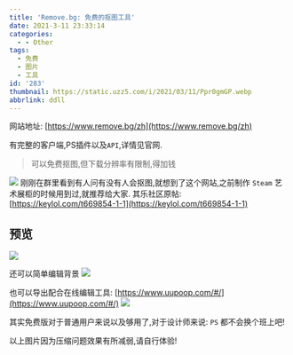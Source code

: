 ```yaml
---
title: 'Remove.bg: 免费的抠图工具'
date: 2021-3-11 23:33:14
categories:
  - - Other
tags:
  - 免费
  - 图片
  - 工具
id: '283'
thumbnail: https://static.uzz5.com/i/2021/03/11/Ppr0gmGP.webp
abbrlink: ddll
---
```



网站地址: [https://www.remove.bg/zh](https://www.remove.bg/zh) 

有完整的客户端,PS插件以及`API`,详情见官网.

> 可以免费抠图,但下载分辨率有限制,得加钱

![](https://static.uzz5.com/i/2021/03/11/sapUh89J.webp) 刚刚在群里看到有人问有没有人会抠图,就想到了这个网站,之前制作 `Steam` 艺术展柜的时候用到过,就推荐给大家. 其乐社区原帖: [https://keylol.com/t669854-1-1](https://keylol.com/t669854-1-1)

## 预览

![](https://static.uzz5.com/i/2021/03/11/571hfodh.webp) 

还可以简单编辑背景 ![](https://static.uzz5.com/i/2021/03/11/elfhHTDP.webp) 

也可以导出配合在线编辑工具: [https://www.uupoop.com/#/](https://www.uupoop.com/#/) ![](https://static.uzz5.com/i/2021/03/11/HOuSkkiu.webp) 

其实免费版对于普通用户来说以及够用了,对于设计师来说: `PS` 都不会换个班上吧!

 以上图片因为压缩问题效果有所减弱,请自行体验!